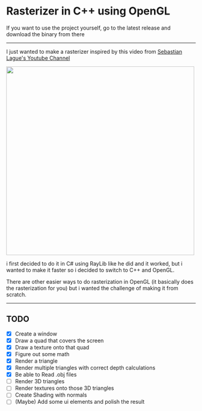 # Rasterizer in C++ using OpenGL

If you want to use the project yourself, go to the latest release and download the binary from there

---

I just wanted to make a rasterizer inspired by this video from [Sebastian Lague's Youtube Channel](https://www.youtube.com/@SebastianLague)

<a href="https://www.youtube.com/watch?v=yyJ-hdISgnw" target="_blank">
<img src="https://img.youtube.com/vi/yyJ-hdISgnw/maxresdefault.jpg" width="500">
</a>

i first decided to do it in C# using RayLib like he did and it worked, but i wanted to make it faster so i decided to switch to C++ and OpenGL.

There are other easier ways to do rasterization in OpenGL (it basically does the rasterization for you) but i wanted the challenge of making it from scratch.

---

## TODO

 - [x] Create a window
 - [x] Draw a quad that covers the screen
 - [x] Draw a texture onto that quad
 - [x] Figure out some math
 - [x] Render a triangle
 - [x] Render multiple triangles with correct depth calculations
 - [x] Be able to Read .obj files
 - [ ] Render 3D triangles
 - [ ] Render textures onto those 3D triangles
 - [ ] Create Shading with normals
 - [ ] (Maybe) Add some ui elements and polish the result